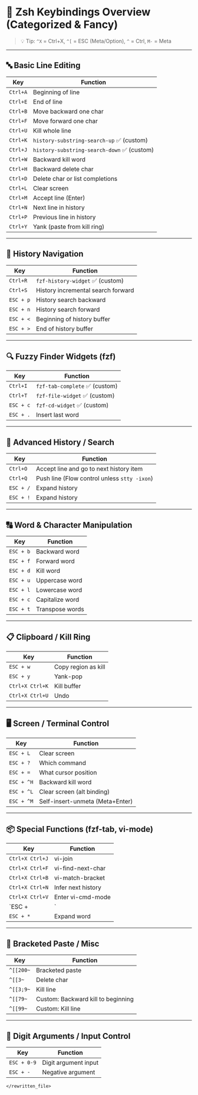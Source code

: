# 🧠 Zsh Keybindings Overview (Categorized & Fancy)

> 💡 Tip: `^X` = Ctrl+X, `^[` = ESC (Meta/Option), `^` = Ctrl, `M-` = Meta

---

## 🔤 Basic Line Editing

| Key       | Function                             |
|-----------|--------------------------------------|
| `Ctrl+A`  | Beginning of line                    |
| `Ctrl+E`  | End of line                          |
| `Ctrl+B`  | Move backward one char               |
| `Ctrl+F`  | Move forward one char                |
| `Ctrl+U`  | Kill whole line                      |
| `Ctrl+K`  | `history-substring-search-up` ✅ (custom) |
| `Ctrl+J`  | `history-substring-search-down` ✅ (custom) |
| `Ctrl+W`  | Backward kill word                   |
| `Ctrl+H`  | Backward delete char                 |
| `Ctrl+D`  | Delete char or list completions      |
| `Ctrl+L`  | Clear screen                         |
| `Ctrl+M`  | Accept line (Enter)                  |
| `Ctrl+N`  | Next line in history                 |
| `Ctrl+P`  | Previous line in history             |
| `Ctrl+Y`  | Yank (paste from kill ring)          |

---

## 🔄 History Navigation

| Key         | Function                             |
|-------------|--------------------------------------|
| `Ctrl+R`    | `fzf-history-widget` ✅ (custom)     |
| `Ctrl+S`    | History incremental search forward   |
| `ESC + p`   | History search backward              |
| `ESC + n`   | History search forward               |
| `ESC + <`   | Beginning of history buffer          |
| `ESC + >`   | End of history buffer                |

---

## 🔍 Fuzzy Finder Widgets (fzf)

| Key         | Function                |
|-------------|-------------------------|
| `Ctrl+I`    | `fzf-tab-complete` ✅ (custom) |
| `Ctrl+T`    | `fzf-file-widget` ✅ (custom) |
| `ESC + c`   | `fzf-cd-widget` ✅ (custom) |
| `ESC + .`   | Insert last word        |

---

## 🧠 Advanced History / Search

| Key             | Function                                  |
|------------------|-------------------------------------------|
| `Ctrl+O`         | Accept line and go to next history item   |
| `Ctrl+Q`         | Push line (Flow control unless `stty -ixon`) |
| `ESC + /`        | Expand history                            |
| `ESC + !`        | Expand history                            |

---

## 🔠 Word & Character Manipulation

| Key           | Function                  |
|---------------|---------------------------|
| `ESC + b`     | Backward word             |
| `ESC + f`     | Forward word              |
| `ESC + d`     | Kill word                 |
| `ESC + u`     | Uppercase word            |
| `ESC + l`     | Lowercase word            |
| `ESC + c`     | Capitalize word           |
| `ESC + t`     | Transpose words           |

---

## 📋 Clipboard / Kill Ring

| Key           | Function                        |
|---------------|----------------------------------|
| `ESC + w`     | Copy region as kill              |
| `ESC + y`     | Yank-pop                         |
| `Ctrl+X Ctrl+K` | Kill buffer                    |
| `Ctrl+X Ctrl+U` | Undo                          |

---

## 🖥️ Screen / Terminal Control

| Key         | Function                          |
|-------------|-----------------------------------|
| `ESC + L`   | Clear screen                      |
| `ESC + ?`   | Which command                     |
| `ESC + =`   | What cursor position              |
| `ESC + ^H`  | Backward kill word                |
| `ESC + ^L`  | Clear screen (alt binding)        |
| `ESC + ^M`  | Self-insert-unmeta (Meta+Enter)   |

---

## 📦 Special Functions (fzf-tab, vi-mode)

| Key            | Function                              |
|----------------|---------------------------------------|
| `Ctrl+X Ctrl+J` | vi-join                              |
| `Ctrl+X Ctrl+F` | vi-find-next-char                    |
| `Ctrl+X Ctrl+B` | vi-match-bracket                     |
| `Ctrl+X Ctrl+N` | Infer next history                   |
| `Ctrl+X Ctrl+V` | Enter vi-cmd-mode                    |
| `ESC + |`       | vi-goto-column                       |
| `ESC + *`       | Expand word                          |

---

## 📂 Bracketed Paste / Misc

| Key             | Function                          |
|------------------|-----------------------------------|
| `^[[200~`        | Bracketed paste                   |
| `^[[3~`          | Delete char                       |
| `^[[3;9~`        | Kill line                         |
| `^[[79~`         | Custom: Backward kill to beginning|
| `^[[99~`         | Custom: Kill line                 |

---

## 🔢 Digit Arguments / Input Control

| Key         | Function              |
|-------------|-----------------------|
| `ESC + 0-9` | Digit argument input  |
| `ESC + -`   | Negative argument     |
``` 
</rewritten_file>